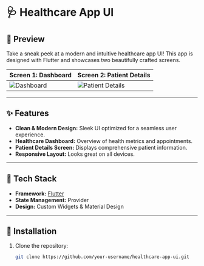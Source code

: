 # 🩺 Healthcare App UI

## 📱 Preview  
Take a sneak peek at a modern and intuitive healthcare app UI! This app is designed with Flutter and showcases two beautifully crafted screens.  

| **Screen 1: Dashboard** | **Screen 2: Patient Details** |
|--------------------------|------------------------------|
| ![Dashboard](screenshots/dashboard.png) | ![Patient Details](screenshots/patient_details.png) |

---

## ✨ Features  
- **Clean & Modern Design:** Sleek UI optimized for a seamless user experience.  
- **Healthcare Dashboard:** Overview of health metrics and appointments.  
- **Patient Details Screen:** Displays comprehensive patient information.  
- **Responsive Layout:** Looks great on all devices.  

---

## 🔧 Tech Stack  
- **Framework:** [Flutter](https://flutter.dev/)  
- **State Management:** Provider  
- **Design:** Custom Widgets & Material Design  

---

## 🚀 Installation  
1. Clone the repository:  
   ```bash
   git clone https://github.com/your-username/healthcare-app-ui.git
